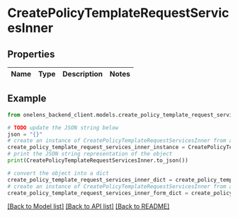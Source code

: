 # CreatePolicyTemplateRequestServicesInner


## Properties

Name | Type | Description | Notes
------------ | ------------- | ------------- | -------------

## Example

```python
from onelens_backend_client.models.create_policy_template_request_services_inner import CreatePolicyTemplateRequestServicesInner

# TODO update the JSON string below
json = "{}"
# create an instance of CreatePolicyTemplateRequestServicesInner from a JSON string
create_policy_template_request_services_inner_instance = CreatePolicyTemplateRequestServicesInner.from_json(json)
# print the JSON string representation of the object
print(CreatePolicyTemplateRequestServicesInner.to_json())

# convert the object into a dict
create_policy_template_request_services_inner_dict = create_policy_template_request_services_inner_instance.to_dict()
# create an instance of CreatePolicyTemplateRequestServicesInner from a dict
create_policy_template_request_services_inner_form_dict = create_policy_template_request_services_inner.from_dict(create_policy_template_request_services_inner_dict)
```
[[Back to Model list]](../README.md#documentation-for-models) [[Back to API list]](../README.md#documentation-for-api-endpoints) [[Back to README]](../README.md)


